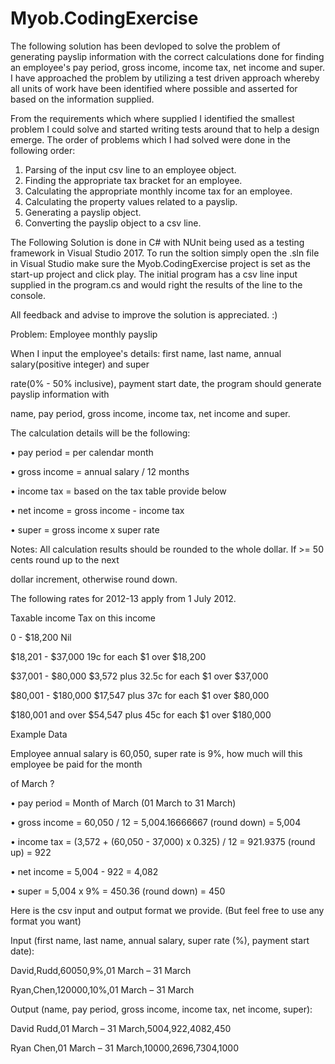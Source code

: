 # Myob.CodingExercise

The following solution has been devloped to solve the problem of generating payslip information with the correct calculations done for finding an employee's pay period, gross income, income tax, net income and super.
I have approached the problem by utilizing a test driven approach whereby all units of work have been identified where possible and asserted for based on the information supplied.

From the requirements which where supplied I identified the smallest problem I could solve and started writing tests around that to help a design emerge.
The order of problems which I had solved were done in the following order:
1. Parsing of the input csv line to an employee object.
2. Finding the appropriate tax bracket for an employee.
3. Calculating the appropriate monthly income tax for an employee.
4. Calculating the property values related to a payslip.
5. Generating a payslip object. 
6. Converting the payslip object to a csv line.

The Following Solution is done in C# with NUnit being used as a testing framework in Visual Studio 2017.
To run the soltion simply open the .sln file in Visual Studio make sure the Myob.CodingExercise project is set as the start-up project and click play.
The initial program has a csv line input supplied in the program.cs and would right the results of the line to the console.


All feedback and advise to improve the solution is appreciated. :)

Problem: Employee monthly payslip

When I input the employee's details: first name, last name, annual salary(positive integer) and super

rate(0% - 50% inclusive), payment start date, the program should generate payslip information with

name, pay period, gross income, income tax, net income and super.

The calculation details will be the following:

• pay period = per calendar month

• gross income = annual salary / 12 months

• income tax = based on the tax table provide below

• net income = gross income - income tax

• super = gross income x super rate

Notes: All calculation results should be rounded to the whole dollar. If >= 50 cents round up to the next

dollar increment, otherwise round down.

The following rates for 2012-13 apply from 1 July 2012.

Taxable income Tax on this income

0 - $18,200 Nil

$18,201 - $37,000 19c for each $1 over $18,200

$37,001 - $80,000 $3,572 plus 32.5c for each $1 over $37,000

$80,001 - $180,000 $17,547 plus 37c for each $1 over $80,000

$180,001 and over $54,547 plus 45c for each $1 over $180,000

Example Data

Employee annual salary is 60,050, super rate is 9%, how much will this employee be paid for the month

of March ?

• pay period = Month of March (01 March to 31 March)

• gross income = 60,050 / 12 = 5,004.16666667 (round down) = 5,004

• income tax = (3,572 + (60,050 - 37,000) x 0.325) / 12 = 921.9375 (round up) = 922

• net income = 5,004 - 922 = 4,082

• super = 5,004 x 9% = 450.36 (round down) = 450

Here is the csv input and output format we provide. (But feel free to use any format you want)

Input (first name, last name, annual salary, super rate (%), payment start date):

David,Rudd,60050,9%,01 March – 31 March

Ryan,Chen,120000,10%,01 March – 31 March

Output (name, pay period, gross income, income tax, net income, super):

David Rudd,01 March – 31 March,5004,922,4082,450

Ryan Chen,01 March – 31 March,10000,2696,7304,1000
